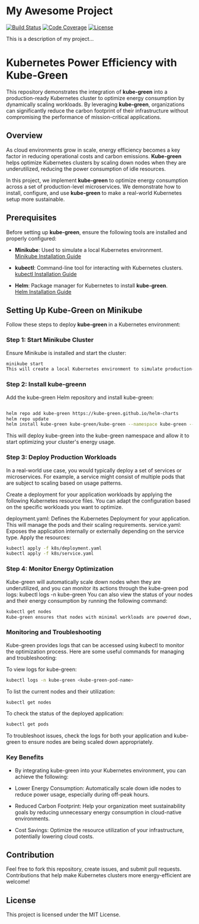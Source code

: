# My Awesome Project

[![Build Status](https://img.shields.io/badge/Build-Passing-green)](https://your-ci-cd-url.com)
[![Code Coverage](https://img.shields.io/badge/Coverage-95%-brightgreen)](https://your-code-coverage-url.com)
[![License](https://img.shields.io/badge/License-MIT-blue)](LICENSE)

This is a description of my project...

# Kubernetes Power Efficiency with Kube-Green

This repository demonstrates the integration of **kube-green** into a production-ready Kubernetes cluster to optimize energy consumption by dynamically scaling workloads. By leveraging **kube-green**, organizations can significantly reduce the carbon footprint of their infrastructure without compromising the performance of mission-critical applications.

## Overview

As cloud environments grow in scale, energy efficiency becomes a key factor in reducing operational costs and carbon emissions. **Kube-green** helps optimize Kubernetes clusters by scaling down nodes when they are underutilized, reducing the power consumption of idle resources.

In this project, we implement **kube-green** to optimize energy consumption across a set of production-level microservices. We demonstrate how to install, configure, and use **kube-green** to make a real-world Kubernetes setup more sustainable.

## Prerequisites

Before setting up **kube-green**, ensure the following tools are installed and properly configured:

- **Minikube**: Used to simulate a local Kubernetes environment.  
  [Minikube Installation Guide](https://minikube.sigs.k8s.io/docs/)
  
- **kubectl**: Command-line tool for interacting with Kubernetes clusters.  
  [kubectl Installation Guide](https://kubernetes.io/docs/tasks/tools/install-kubectl/)
  
- **Helm**: Package manager for Kubernetes to install **kube-green**.  
  [Helm Installation Guide](https://helm.sh/docs/intro/install/)

## Setting Up Kube-Green on Minikube

Follow these steps to deploy **kube-green** in a Kubernetes environment:

### Step 1: Start Minikube Cluster

Ensure Minikube is installed and start the cluster:

```bash
minikube start
This will create a local Kubernetes environment to simulate production-like workloads.
```

###  Step 2: Install kube-greenn
Add the kube-green Helm repository and install kube-green:
```bash

helm repo add kube-green https://kube-green.github.io/helm-charts
helm repo update
helm install kube-green kube-green/kube-green --namespace kube-green --create-namespace
```
This will deploy kube-green into the kube-green namespace and allow it to start optimizing your cluster's energy usage.

### Step 3: Deploy Production Workloads
In a real-world use case, you would typically deploy a set of services or microservices. For example, a service might consist of multiple pods that are subject to scaling based on usage patterns.

Create a deployment for your application workloads by applying the following Kubernetes resource files. You can adapt the configuration based on the specific workloads you want to optimize.

deployment.yaml: Defines the Kubernetes Deployment for your application. This will manage the pods and their scaling requirements.
service.yaml: Exposes the application internally or externally depending on the service type.
Apply the resources:
```bash
kubectl apply -f k8s/deployment.yaml
kubectl apply -f k8s/service.yaml
```
### Step 4: Monitor Energy Optimization
Kube-green will automatically scale down nodes when they are underutilized, and you can monitor its actions through the kube-green pod logs:
kubectl logs -n kube-green <kube-green-pod-name>
You can also view the status of your nodes and their energy consumption by running the following command:
```bash
kubectl get nodes
Kube-green ensures that nodes with minimal workloads are powered down, reducing overall energy consumption.
```
### Monitoring and Troubleshooting
Kube-green provides logs that can be accessed using kubectl to monitor the optimization process. Here are some useful commands for managing and troubleshooting:

To view logs for kube-green:
```bash
kubectl logs -n kube-green <kube-green-pod-name>
```
To list the current nodes and their utilization:
```bash
kubectl get nodes
```
To check the status of the deployed application:
```bash
kubectl get pods
```
To troubleshoot issues, check the logs for both your application and kube-green to ensure nodes are being scaled down appropriately.

### Key Benefits
- By integrating kube-green into your Kubernetes environment, you can achieve the following:

- Lower Energy Consumption: Automatically scale down idle nodes to reduce power usage, especially during off-peak hours.
- Reduced Carbon Footprint: Help your organization meet sustainability goals by reducing unnecessary energy consumption in cloud-native environments.
- Cost Savings: Optimize the resource utilization of your infrastructure, potentially lowering cloud costs.

## Contribution
Feel free to fork this repository, create issues, and submit pull requests. Contributions that help make Kubernetes clusters more energy-efficient are welcome!

## License
This project is licensed under the MIT License.
